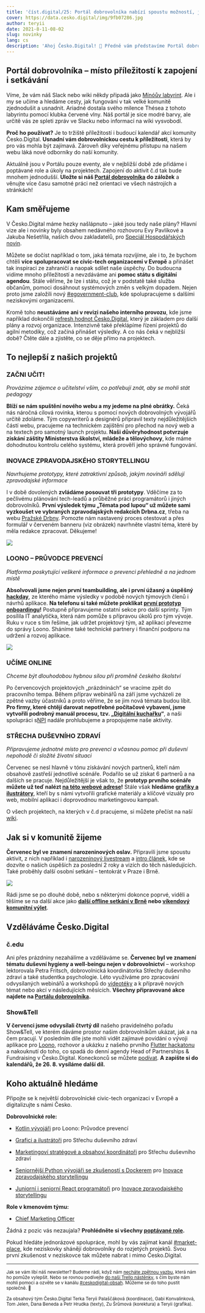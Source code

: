 ```yaml
---
title: 'číst.digital/25: Portál dobrovolníka nabízí spoustu možností, jak se zapojit | Prohlédněte si prototyp prvního scénáře Střechy duševního zdraví'
cover: https://data.cesko.digital/img/9fb07286.jpg
author: teryii
date: 2021-8-11-08-02
slug: novinky
lang: cs
description: 'Ahoj Česko.Digital! 👋 Předně vám představíme Portál dobrovolníka, který usnadní cestu každému, kdo chce přiložit ruku k dílu a zapojit se do nějakého projektu. Brzy také spustíme nový web Začni učit! Pro projekt se nám dokonce podařilo získat záštitu MŠMT! 🎉 A pokud chcete pomoci českým novinářům, ale máte jen pár minut, máme pro vás jeden tip. Příjemné čtení!'
---
```


## Portál dobrovolníka – místo příležitostí k zapojení i setkávání

Víme, že vám náš Slack nebo wiki někdy připadá jako [Mínóův labyrint](https://cs.wikipedia.org/wiki/M%C3%ADn%C3%B3%C5%AFv_labyrint). Ale i my se učíme a hledáme cesty, jak fungování v tak velké komunitě zjednodušit a usnadnit. Ariadné dostala svého milence Thésea z tohoto labyrintu pomocí klubka červené vlny. Náš portál je sice modré barvy, ale určitě vás ze spleti zpráv ve Slacku nebo informací na wiki vysvobodí.

**Proč ho používat?** Je to tržiště příležitostí i budoucí kalendář akcí komunity Česko.Digital. **Usnadní vám dobrovolnickou cestu k příležitosti**, která by pro vás mohla být zajímavá. Zároveň díky veřejnému přístupu na našem webu láká nové odborníky do naší komunity. 

Aktuálně jsou v Portálu pouze eventy, ale v nejbližší době zde přidáme i poptávané role a úkoly na projektech. Zapojení do aktivit č.d tak bude mnohem jednodušší. **Uložte si náš [Portál dobrovolníka](https://cesko.digital/portal-dobrovolnika) do záložek** a věnujte více času samotné práci než orientaci ve všech nástrojích a stránkách!

## Kam směřujeme

V Česko.Digital máme hezky našlápnuto – jaké jsou tedy naše plány? Hlavní vize ale i novinky byly obsahem nedávného rozhovoru Evy Pavlíkové a Jakuba Nešetřila, našich dvou zakladatelů, pro [Speciál Hospodářských novin](https://specialy.hn.cz/c7-66954060-1-acbfe9863063def). 

Můžete se dočíst například o tom, jaká témata rozvíjíme, ale i to, že bychom chtěli **více spolupracovat se civic-tech organizacemi v Evropě** a přinášet tak inspiraci ze zahraničí a naopak sdílet naše úspěchy. Do budoucna vidíme mnoho příležitostí a nevzdáváme ani **pomoc státu s digitální agendou**. Stále věříme, že lze i státu, což je v podstatě také služba občanům, pomoci dosáhnout systémových změn s velkým dopadem. Nejen proto jsme založili nový [#egovernment-club](https://cesko-digital.slack.com/archives/C02335XFJ00), kde spolupracujeme s dalšími neziskovými organizacemi. 

Kromě toho **neustáváme ani v revizi našeho interního provozu**, kde jsme například dokončili [refresh hodnot Česko.Digital](https://cesko-digital.atlassian.net/wiki/spaces/CD/pages/644809255/V+stupy+z+dotazn+ku+a+n+vrh+nov+ch+hodnot+esko.Digital), který je základem pro další plány a rozvoj organizace. Intenzivně také překlápíme řízení projektů do agilní metodiky, což začíná přinášet výsledky. A co nás čeká v nejbližší době? Čtěte dále a zjistěte, co se děje přímo na projektech.

## To nejlepší z našich projektů

### ZAČNI UČIT!

*Provázíme zájemce o učitelství vším, co potřebují znát, aby se mohli stát pedagogy*

**Blíží se nám spuštění nového webu a my jedeme na plné obrátky.** Čeká nás náročná cílová rovinka, kterou s pomocí nových dobrovolných vývojářů určitě zdoláme. Tým copywriterů a designérů připravil texty nejdůležitějších částí webu, pracujeme na technickém zajištění pro přechod na nový web a na textech pro samotný launch projektu. **Naši důvěryhodnost potvrzuje získání záštity Ministerstva školství, mládeže a tělovýchovy**, kde máme dohodnutou kontrolu celého systému, která prověří jeho správné fungování.

### INOVACE ZPRAVODAJSKÉHO STORYTELLINGU

*Navrhujeme prototypy, které zatraktivní způsob, jakým novináři sdělují zpravodajské informace*

I v době dovolených **zvládáme posouvat tři prototypy**. Vděčíme za to pečlivému plánování tech-leadů a průběžné práci programátorů i jiných dobrovolníků. **První výsledek týmu „Témata pod lupou“ už můžete sami vyzkoušet ve vybraných zpravodajských redakcích Drbna.cz**, třeba na webu [Pražské Drbny](https://prazska.drbna.cz/z-kraje/praha-6/6506-zustane-jedenactimetrova-rozhledna-siska-na-ladronce-rozhoduje-verejnost.html). Pomozte nám nastavený proces otestovat a přes formulář v červeném banneru (viz obrázek) navrhněte vlastní téma, které by měla redakce zpracovat. Děkujeme!

![](https://data.cesko.digital/img/41b36e49.png)

### LOONO – PRŮVODCE PREVENCÍ

*Platforma poskytující veškeré informace o prevenci přehledně a na jednom místě*

**Absolvovali jsme nejen první teambuilding, ale i první úžasný a úspěšný [hackday](https://www.facebook.com/cesko.digital/photos/a.2360054424238229/3008126396097692)**, ze kterého máme výsledky v podobě nových týmových členů i návrhů aplikace. **Na telefonu si také můžete proklikat [první prototyp onboardingu](https://www.figma.com/proto/E3BhDWp6O8d1XmsbC46mcr/Loono?page-id=258%3A694&node-id=768%3A2214&viewport=-1281%2C-6727%2C0.24001646041870117&scaling=min-zoom&starting-point-node-id=768%3A2214&show-proto-sidebar=1)!** Postupně připravujeme ostatní sekce pro další sprinty. Tým posílila IT analytička, která nám pomůže s přípravou úkolů pro tým vývoje. Ruku v ruce s tím řešíme, jak udržet projektový tým, až aplikaci převezme do správy Loono. Sháníme také technické partnery i finanční podporu na udržení a rozvoj aplikace.

![](https://data.cesko.digital/img/25895b3b.jpg)

### UČÍME ONLINE

*Chceme být dlouhodobou hybnou silou při proměně českého školství*

Po červencových projektových „prázdninách“ se vracíme zpět do pracovního tempa. Během příprav webinářů na září jsme vycházeli ze zpětné vazby účastníků a proto věříme, že se jim nová témata budou líbit. **Pro firmy, které chtějí darovat nepotřebné počítačové vybavení, jsme vytvořili podrobný manuál procesu, tzv. „[Digitální kuchařku](https://www.ucimeonline.cz/wp-content/uploads/2021/07/Cesko.Digital_Darujte-techniku-1.pdf)“**, a naši spolupráci s[NPI](https://www.npi.cz/) nadále prohlubujeme a propojujeme naše aktivity.

### STŘECHA DUŠEVNÍHO ZDRAVÍ

*Připravujeme jednotné místo pro prevenci a včasnou pomoc při duševní nepohodě či složité životní situaci*

Červenec se nesl hlavně v tónu získávání nových partnerů, kteří nám obsahově zastřeší jednotlivé scénáře. Podařilo se už získat 6 partnerů a na dalších se pracuje. Nejdůležitější je však to, že **prototyp prvního scénáře můžete už teď nalézt [na této webové adrese](https://strecha.ceskodigital.net/problemy-ve-skole)!** Stále však **hledáme [grafiky a ilustrátory](https://cesko-digital.atlassian.net/wiki/spaces/SDZ/pages/458790094/Otev+en+role+v+t+mu#Tv%C5%AFrce-vizu%C3%A1ln%C3%ADho-obsahu-%F0%9F%91%A9%E2%80%8D%F0%9F%8E%A8)**, kteří by s námi vytvořili grafické materiály a klíčové vizuály pro web, mobilní aplikaci i doprovodnou marketingovou kampaň.

O všech projektech, na kterých v č.d pracujeme, si můžete přečíst na naší [wiki](https://cesko-digital.atlassian.net/l/c/1RriTPgP).

## Jak si v komunitě žijeme

**Červenec byl ve znamení narozeninových oslav.** Připravili jsme spoustu aktivit, z nich například i [narozeninový livestream](https://www.youtube.com/watch?v=F28a72dX1RQ&ab_channel=%C4%8Cesko.Digital) a [intro článek](https://blog.cesko.digital/2021/07/narozeniny), kde se dozvíte o našich úspěších za poslední 2 roky a vizích do těch následujících. Také proběhly další osobní setkání –⁠ tentokrát v Praze i Brně.

![](https://data.cesko.digital/img/71f9967f.jpg)

Rádi jsme se po dlouhé době, nebo s některými dokonce poprvé, viděli a těšíme se na další akce jako **[další offline setkání v Brně](https://cesko.digital/events/komunitni-sraz-brno) nebo [víkendový komunitní výlet](https://cesko.digital/events/vylet-cesko-digital)**.

## Vzděláváme Česko.Digital

### č.edu

Ani přes prázdniny nezahálíme a vzděláváme se. **Červenec byl ve znamení tématu duševní hygieny a well-beingu nejen v dobrovolnictví** –⁠ workshop lektorovala Petra Fritsch, dobrovolnická koordinátorka Střechy duševního zdraví a také studentka psychologie. Léto využíváme pro zpracování odvysílaných webinářů a workshopů do [videotéky](https://cesko-digital.atlassian.net/l/c/KUNUhw0n) a k přípravě nových témat nebo akcí v následujících měsících. **Všechny připravované akce najdete na [Portálu dobrovolníka](https://cesko.digital/portal-dobrovolnika).**

### Show&Tell

**V červenci jsme odvysílali čtvrtý díl** našeho pravidelného pořadu Show&Tell, ve kterém dáváme prostor našim dobrovolníkům ukázat, jak a na čem pracují. V posledním díle jste mohli vidět zajímavé povídání o vývoji aplikace pro [Loono](https://www.loono.cz/), rozhovor a ukázku z našeho prvního [Flutter hackatonu](https://www.facebook.com/cesko.digital/photos/a.2360054424238229/3008126396097692) a nakouknutí do toho, co spadá do denní agendy Head of Partnerships & Fundraising v Česko.Digital. Koneckonců se můžete [podívat](https://web-preview.cesko.digital/events/show-and-tell-4). **A zapište si do kalendářů, že 26. 8. vysíláme další díl.**

## Koho aktuálně hledáme

Připojte se k největší dobrovolnické civic-tech organizaci v Evropě a digitalizujte s námi Česko.

**Dobrovolnické role:**

- [Kotlin vývojáři](https://cesko-digital.atlassian.net/wiki/spaces/LA) pro Loono: Průvodce prevencí

- [Grafici a ilustrátoři](https://cesko-digital.atlassian.net/l/c/0pA0FHDT) pro Střechu duševního zdraví

- [Marketingoví stratégové a obsahoví koordinátoři](https://cesko-digital.atlassian.net/l/c/0pA0FHDT) pro Střechu duševního zdraví

- [Seniornější Python vývojáři se zkušeností s Dockerem](https://docs.google.com/document/d/1WufispIL5XGRCHc8GMdpoOcTDO8PTEda6TQKGFqC48k/edit?usp=sharing) pro [Inovace zpravodajského storytellingu](https://cesko-digital.slack.com/archives/C01AENB1LPP)

- [Juniorní i seniorní React programátoři](https://docs.google.com/document/d/1WufispIL5XGRCHc8GMdpoOcTDO8PTEda6TQKGFqC48k/edit?usp=sharing) pro [Inovace zpravodajského storytellingu](https://cesko-digital.slack.com/archives/C01AENB1LPP)

**Role v kmenovém týmu:**

- [Chief Marketing Officer](https://cesko-digital.atlassian.net/wiki/spaces/CD/pages/732005721)

Žádná z pozic vás nezaujala? **Prohlédněte si všechny [poptávané role](https://cesko-digital.atlassian.net/l/c/VCYAW1U1).**

Pokud hledáte jednorázové spolupráce, mohl by vás zajímat kanál [#market-place](https://cesko-digital.slack.com/archives/CLVAH28P3), kde neziskovky shánějí dobrovolníky do rozjetých projektů. Svou první zkušenost v neziskovce tak můžete nabrat i mimo Česko.Digital.

---

<small>Jak se vám líbí náš newsletter? Budeme rádi, když nám [necháte zpětnou vazbu](https://airtable.com/shre7lawrjOxNtCpL), která nám ho pomůže vylepšit. Nebo se rovnou podívejte [do naší Trello nástěnky](https://trello.com/b/RmTwoiMq/cd-newsletter), s čím byste nám mohli pomoci a ozvěte se v kanálu [#ceskodigital-obsah](https://cesko-digital.slack.com/archives/C01FQBDMDGQ). Můžeme se do toho pustit společně. 🤗</small>

<small>Za obsahový tým Česko.Digital Terka Teryii Palaščáková (koordinace), Gabi Konvalinková, Tom Jelen, Dana Beneda a Petr Hrudka (texty), Zu Šrůmová (korektura) a Teryii (grafika).</small>